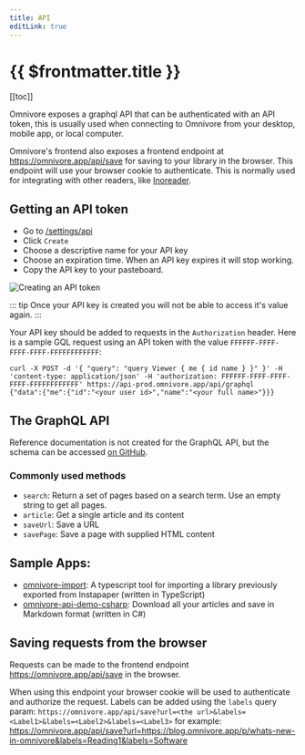 ```yaml
---
title: API
editLink: true
---
```


# {{ $frontmatter.title }}

[[toc]]

Omnivore exposes a graphql API that can be authenticated with an API token, this is usually used when connecting to Omnivore from your desktop, mobile app, or local computer.

Omnivore's frontend also exposes a frontend endpoint at https://omnivore.app/api/save for saving to your library in the browser. This endpoint will use your browser cookie to authenticate. This is normally used for integrating with other readers, like [Inoreader](https://www.inoreader.com/).

## Getting an API token

- Go to [/settings/api](https://omnivore.app/settings/api)
- Click `Create`
- Choose a descriptive name for your API key
- Choose an expiration time. When an API key expires it will stop working.
- Copy the API key to your pasteboard.

![Creating an API token](./images/web-create-api-token.png)

::: tip Once your API key is created you will not be able to access it's value again.
:::

Your API key should be added to requests in the `Authorization` header. Here is a sample GQL request using an API token with the value `FFFFFF-FFFF-FFFF-FFFF-FFFFFFFFFFFF`:

```
curl -X POST -d '{ "query": "query Viewer { me { id name } }" }' -H 'content-type: application/json' -H 'authorization: FFFFFF-FFFF-FFFF-FFFF-FFFFFFFFFFFF' https://api-prod.omnivore.app/api/graphql
{"data":{"me":{"id":"<your user id>","name":"<your full name>"}}}
```

## The GraphQL API

Reference documentation is not created for the GraphQL API, but the schema can be accessed [on GitHub](https://github.com/omnivore-app/omnivore/blob/main/packages/api/src/schema.ts).

### Commonly used methods

- `search`: Return a set of pages based on a search term. Use an empty string to get all pages.
- `article`: Get a single article and its content
- `saveUrl`: Save a URL
- `savePage`: Save a page with supplied HTML content

## Sample Apps:

- [omnivore-import](https://github.com/davidohlin/instapaper-to-omnivore-import): A typescript tool for importing a library previously exported from Instapaper (written in TypeScript)
- [omnivore-api-demo-csharp](https://github.com/laurentkempe/omnivore-api-demo-csharp): Download all your articles and save in Markdown format (written in C#)

## Saving requests from the browser

Requests can be made to the frontend endpoint https://omnivore.app/api/save in the browser.

When using this endpoint your browser cookie will be used to authenticate and authorize the request. Labels can be added using the `labels` query param: `https://omnivore.app/api/save?url=<the url>&labels=<Label1>&labels=<Label2>&labels=<Label3>` for example: https://omnivore.app/api/save?url=https://blog.omnivore.app/p/whats-new-in-omnivore&labels=Reading1&labels=Software
